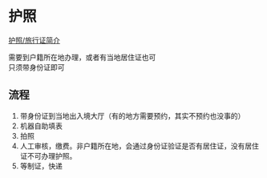# 护照

[护照/旅行证简介](http://cs.mfa.gov.cn/zggmcg/hz/hzjj_660445/201311/t20131111_939523.shtml)

需要到户籍所在地办理，或者有当地居住证也可  
只须带身份证即可

## 流程

1. 带身份证到当地出入境大厅（有的地方需要预约，其实不预约也没事的）
2. 机器自助填表
3. 拍照
4. 人工审核，缴费。非户籍所在地，会通过身份证验证是否有居住证，没有居住证不可办理护照。
5. 等制证，快递
